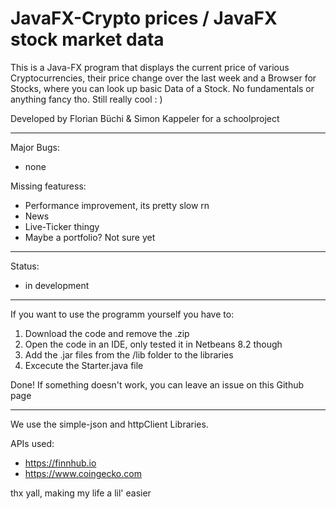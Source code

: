 # JavaFX-Crypto prices / JavaFX stock market data

This is a Java-FX program that displays the current price of various Cryptocurrencies, their price change over the last week and a Browser for Stocks, where you can look up basic Data of a Stock. No fundamentals or anything fancy tho.
Still really cool  : )                  

Developed by Florian Büchi & Simon Kappeler for a schoolproject           

---------------------------------------------------------------------------
Major Bugs:           
- none
                               
Missing featuress:      
- Performance improvement, its pretty slow rn      
- News
- Live-Ticker thingy
- Maybe a portfolio? Not sure yet

----
Status:
- in development

---

If you want to use the programm yourself you have to: 

1. Download the code and remove the .zip
2. Open the code in an IDE, only tested it in Netbeans 8.2 though
3. Add the .jar files from the /lib folder to the libraries
4. Excecute the Starter.java file

Done! If something doesn't work, you can leave an issue on this Github page

---

We use the simple-json and httpClient Libraries.

APIs used: 
- https://finnhub.io
- https://www.coingecko.com

thx yall, making my life a lil' easier 
